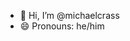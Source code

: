 - 👋 Hi, I’m @michaelcrass
- 😄 Pronouns: he/him

<!---
michaelcrass/michaelcrass is a ✨ special ✨ repository because its `README.md` (this file) appears on your GitHub profile.
You can click the Preview link to take a look at your changes.
--->
